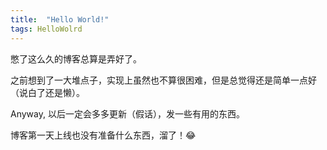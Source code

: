 ```yaml
---
title:  "Hello World!"
tags: HelloWolrd
---
```


憋了这么久的博客总算是弄好了。

之前想到了一大堆点子，实现上虽然也不算很困难，但是总觉得还是简单一点好（说白了还是懒）。

Anyway,  以后一定会多多更新（假话），发一些有用的东西。

博客第一天上线也没有准备什么东西，溜了！😂